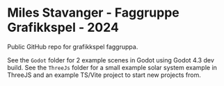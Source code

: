 # Miles Stavanger - Faggruppe Grafikkspel - 2024
 
Public GitHub repo for grafikkspel faggruppa.

See the `Godot` folder for 2 example scenes in Godot using Godot 4.3 dev build.
See the `ThreeJs` folder for a small example solar system example in ThreeJS and an example TS/Vite project to start new projects from.
